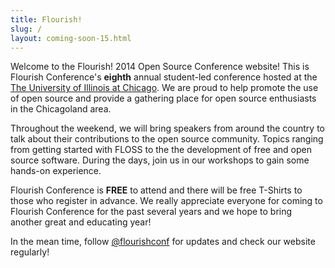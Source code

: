 ```yaml
---
title: Flourish!
slug: /
layout: coming-soon-15.html
---
```


Welcome to the Flourish! 2014 Open Source Conference website! 
This is Flourish Conference's **eighth** annual student-led conference hosted 
at the [The University of Illinois at Chicago](http://uic.edu). We are proud to help promote 
the use of open source and provide a gathering place for open source enthusiasts 
in the Chicagoland area.

Throughout the weekend, we will bring speakers from around the country to talk about 
their contributions to the open source community. Topics ranging from getting started 
with FLOSS to the the development of free and open source software. During the days, 
join us in our workshops to gain some hands-on experience.

Flourish Conference is **FREE** to attend and there will be free T-Shirts to those who register 
in advance. We really appreciate everyone for coming to Flourish Conference for the past 
several years and we hope to bring another great and educating year!

In the mean time, follow [@flourishconf](http://twitter.com/flourishconf) for updates and check our website regularly!
